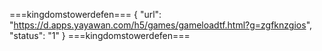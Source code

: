 ===kingdomstowerdefen=== 
{ "url": "https://d.apps.yayawan.com/h5/games/gameloadtf.html?g=zgfknzgios", "status": "1" } ===kingdomstowerdefen===
